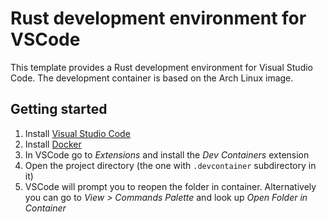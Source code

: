 # Rust development environment for VSCode

This template provides a Rust development environment for Visual Studio Code. The development container is based on the Arch Linux image.

## Getting started
1. Install [Visual Studio Code](https://code.visualstudio.com/)
2. Install [Docker](https://www.docker.com/)
3. In VSCode go to *Extensions* and install the *Dev Containers* extension
4. Open the project directory (the one with `.devcontainer` subdirectory in it)
5. VSCode will prompt you to reopen the folder in container. Alternatively you can go to *View > Commands Palette* and look up *Open Folder in Container*